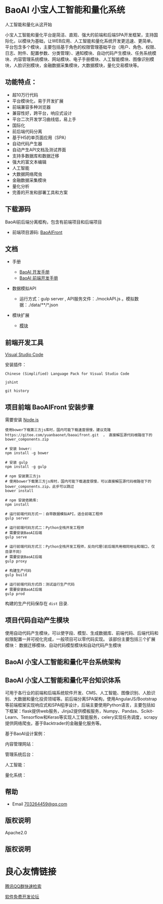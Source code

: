 # BaoAI 小宝人工智能和量化系统
人工智能和量化从这开始

 
 
     
 
 
 
     
     
     
     
     
     
     
 

小宝人工智能和量化平台是简洁、直观、强大的前端和后端SPA开发框架，支持国际化，以模块为基础，让WEB应用、人工智能和量化系统开发更迅速、更简单。平台包含多个模块，主要包括基于角色的权限管理基础平台（用户、角色、权限、日志、附件、配置参数、分类管理）、通知模块、自动代码产生模块、任务系统模块、内容管理系统模块、网站模块、电子手册模块、人工智能模块、图像识别模块，人脸识别模块，金融数据采集模块，大数据模块，量化交易模块等。

## 功能特点：

+ 超10万行代码
+ 平台模块化，易于开发扩展
+ 前端兼容多种浏览器
+ 兼容性好，跨平台，响应式设计
+ 平台二次开发学习曲线低，易上手
+ 国际化
+ 前后端代码分离
+ 基于H5的单页面应用（SPA）
+ 自动代码产生器
+ 自动产生API文档及测试界面
+ 支持多数据库和数据迁移
+ 强大的富文本编辑
+ 人工智能
+ 大数据网络爬虫
+ 金融数据采集模块
+ 量化分析
+ 完善的开发和部署工具和方案

## 下载源码

BaoAI前后端分离框构，包含有前端项目和后端项目

+ 前端项目源码: [BaoAIFront](http://u.720life.cn/g/54145d0471d91890860f7f8463c03046a4cc4a35db9f70d8c2e8d9399953b9d29916a440bf9775bf88158130a78cd239)  

## 文档

+ 手册
    + [BaoAI 开发手册](http://u.720life.cn/g/9de5006b756e12ab9e170a9a74aa7b9e32c06fd3c9f86bd814c3dac501d8e16971e44e409251bd1ad93b87712a3b7094) 
    + [BaoAI 前端开发手册](http://u.720life.cn/g/9de5006b756e12ab9e170a9a74aa7b9e32c06fd3c9f86bd814c3dac501d8e169f6da29666d88e66e248f71ac4d684cde) 

+ 数据模拟API

   + 运行方式：gulp server , API服务文件：./mockAPI.js 。模拟数据：./data/**/*.json

+ 模块扩展

    + [模块](http://u.720life.cn/g/9de5006b756e12ab9e170a9a74aa7b9e32c06fd3c9f86bd814c3dac501d8e1694eb0b5203f12a5193d1b1847cda1813d) 


## 前端开发工具

[Visual Studio Code](http://u.720life.cn/g/553b47c348f6184057902ce03623240611b75985c1486d6d0010d9e1311c647c) 

安装插件：

`Chinese (Simplified) Language Pack for Visual Studio Code`

`jshint`

`git history`


## 项目前端 BaoAIFront 安装步骤

需要安装 [Node.js](http://u.720life.cn/g/6dd25ec2eceebbb6348ad519a7343cbc27be38d93fa976be8774feadbfe55aca)  

`使用bower下载第三方js库时，国内可能下载速度很慢，建议克隆 https://gitee.com/yuanbaonet/baoaifront.git  ，
直接解压源代码根路径下的bower_components.zip`

```shell
# 安装 bower:
npm install -g bower

# 安装 gulp
npm install -g gulp

# npm 安装第三方js
# 使用bower下载第三方js库时，国内可能下载速度很慢，可以直接解压源代码根路径下的bower_components.zip，此步可以跳过
bower install

# npm 安装依赖库:
npm install

# 运行前端代码方式一：自带数据模拟API，适合前端工程师
gulp server

# 运行前端代码方式二：Python全栈开发工程师
# 需要安装BaoAI后端
gulp serve

# 运行前端代码方式三：Python全栈开发工程师，反向代理(前后端共用相同地址和端口，仅目录不同)
# 需要安装BaoAI后端
gulp proxy

# 构建生产代码
gulp build

# 运行前端代码方式四：测试运行生产代码
# 需要安装BaoAI后端
gulp prod

```
构建的生产代码保存在 `dist` 目录.

## 项目代码自动产生模块

使用自动代码产生模块，可以使字段、模型、生成数据库、前端代码、后端代码和权限配置一并可视化完成，一般项目可以零代码实现。
该部份主要包括三个扩展模块： 数据迁移模块、自动代码模型模块和自动代码产生模块


## BaoAI 小宝人工智能和量化平台系统架构
 


## BaoAI 小宝人工智能和量化平台知识体系

可用于各行业的前端和后端系统软件开发、CMS、人工智能、图像识别、人脸识别、大数据和量化投资领域等。前后端分离SPA架构，使用AngularJS/Bootstrap等前端框架实现响应式和SPA程序设计，后端主要使用Python语言，主要包括如下框架：flask提供web服务，Jinja2提供模板服务，Numpy、Pandas、Scikit-Learn、Tensorflow和Keras等实现人工智能服务，celery实现任务调度，scrapy提供网络爬虫，基于Backtrader的金融量化服务等。

 

基于BaoAI设计案例：

内容管理网站：

 

管理系统后台：

 

人工智能：

 

量化系统：

 

## 帮助

+ Email [703264459@qq.com](703264459@qq.com) 


## 版权说明

Apache2.0

## 版权说明

 
  






 # 良心友情链接

[腾讯QQ群快速检索](http://u.720life.cn/s/8cf73f7c)

[软件免费开发论坛](http://u.720life.cn/s/bbb01dc0)